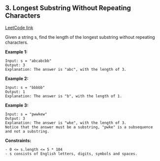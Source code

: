 ## 3. Longest Substring Without Repeating Characters
[LeetCode link](https://leetcode.com/problems/longest-substring-without-repeating-characters/)

Given a string s, find the length of the longest substring without repeating characters.

**Example 1:**
```
Input: s = "abcabcbb"
Output: 3
Explanation: The answer is "abc", with the length of 3.
```
**Example 2:**
```
Input: s = "bbbbb"
Output: 1
Explanation: The answer is "b", with the length of 1.
```
**Example 3:**
```
Input: s = "pwwkew"
Output: 3
Explanation: The answer is "wke", with the length of 3.
Notice that the answer must be a substring, "pwke" is a subsequence and not a substring.
```
**Constraints:**
```
- 0 <= s.length <= 5 * 104
- s consists of English letters, digits, symbols and spaces.
```